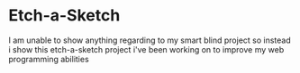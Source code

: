# Etch-a-Sketch
I am unable to show anything regarding to my smart blind project so instead i show this etch-a-sketch project i've been working on to improve my web programming abilities 
